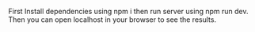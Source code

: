 First Install dependencies using npm i then run server using npm run dev. Then you can open localhost in your browser to see the results.
